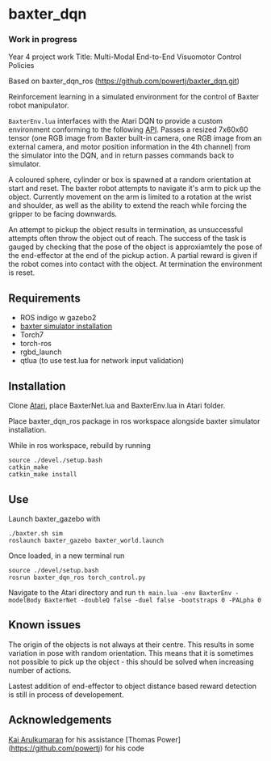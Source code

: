 # baxter_dqn 
### Work in progress


Year 4 project work
Title: Multi-Modal End-to-End Visuomotor Control Policies

Based on baxter_dqn_ros (https://github.com/powertj/baxter_dqn.git)

Reinforcement learning in a simulated environment for the control of Baxter robot manipulator.

`BaxterEnv.lua` interfaces with the Atari DQN to provide a custom environment conforming to the following [API](https://github.com/Kaixhin/rlenvs). Passes a resized 7x60x60 tensor (one RGB image from Baxter built-in camera, one RGB image from an external camera, and motor position information in the 4th channel) from the simulator into the DQN, and in return passes commands back to simulator.

A coloured sphere, cylinder or box is spawned at a random orientation at start and reset. The baxter robot attempts to navigate it's arm to pick up the object. Currently movement on the arm is limited to a rotation at the wrist and shoulder, as well as the ability to extend the reach while forcing the gripper to be facing downwards. 

An attempt to pickup the object results in termination, as unsuccessful attempts often throw the object out of reach. The success of the task is gauged by checking that the pose of the object is approxiamtely the pose of the end-effector at the end of the pickup action. A partial reward is given if the robot comes into contact with the object. At termination the environment is reset.

## Requirements
- ROS indigo w gazebo2
- [baxter simulator installation](http://sdk.rethinkrobotics.com/wiki/Simulator_Installation)
- Torch7
- torch-ros
- rgbd_launch
- qtlua (to use test.lua for network input validation)

## Installation
Clone [Atari](https://github.com/Kaixhin/Atari), place BaxterNet.lua and BaxterEnv.lua in Atari folder.

Place baxter_dqn_ros package in ros workspace alongside baxter simulator installation.

While in ros workspace, rebuild by running
```
source ./devel./setup.bash
catkin_make
catkin_make install
```
## Use
Launch baxter_gazebo with 
```
./baxter.sh sim
roslaunch baxter_gazebo baxter_world.launch
```
Once loaded, in a new terminal run
```
source ./devel/setup.bash
rosrun baxter_dqn_ros torch_control.py
```

Navigate to the Atari directory and run `th main.lua -env BaxterEnv -modelBody BaxterNet -doubleQ false -duel false -bootstraps 0 -PALpha 0 `

## Known issues
The origin of the objects is not always at their centre. This results in some variation in pose with random orientation. This means that it is sometimes not possible to pick up the object - this should be solved when increasing number of actions.

Lastest addition of end-effector to object distance based reward detection is still in process of developement.

## Acknowledgements
[Kai Arulkumaran](https://github.com/Kaixhin) for his assistance
[Thomas Power] (https://github.com/powertj) for his code
